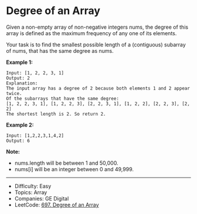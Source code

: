 # Degree of an Array

Given a non-empty array of non-negative integers nums, the degree of this array is defined as the maximum frequency of any one of its elements.

Your task is to find the smallest possible length of a (contiguous) subarray of nums, that has the same degree as nums.

**Example 1:**
```
Input: [1, 2, 2, 3, 1]
Output: 2
Explanation: 
The input array has a degree of 2 because both elements 1 and 2 appear twice.
Of the subarrays that have the same degree:
[1, 2, 2, 3, 1], [1, 2, 2, 3], [2, 2, 3, 1], [1, 2, 2], [2, 2, 3], [2, 2]
The shortest length is 2. So return 2.
```
**Example 2:**
```
Input: [1,2,2,3,1,4,2]
Output: 6
```
**Note:**

* nums.length will be between 1 and 50,000.
* nums[i] will be an integer between 0 and 49,999.

---

* Difficulty: Easy
* Topics: Array
* Companies: GE Digital
* LeetCode: [697. Degree of an Array](https://leetcode.com/problems/degree-of-an-array/description/)
